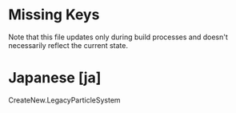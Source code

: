 # Missing Keys
Note that this file updates only during build processes and doesn't necessarily reflect the current state.

# Japanese [ja]
CreateNew.LegacyParticleSystem  

